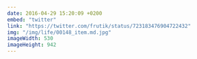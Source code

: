 ```yaml
---
date: 2016-04-29 15:20:09 +0200
embed: "twitter"
link: "https://twitter.com/frutik/status/723183476904722432"
img: "/img/life/00148_item.md.jpg"
imageWidth: 530
imageHeight: 942
---
```

